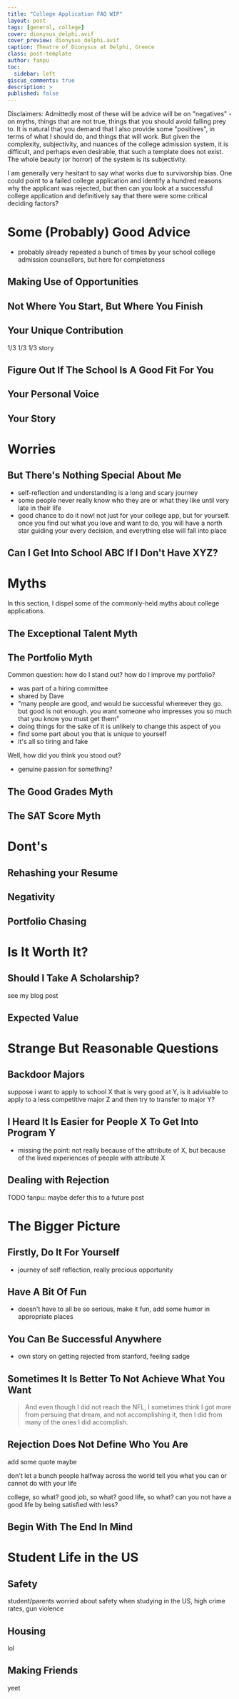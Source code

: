 ```yaml
---
title: "College Application FAQ WIP"
layout: post
tags: [general, college]
cover: dionysus_delphi.avif
cover_preview: dionysus_delphi.avif
caption: Theatre of Dionysus at Delphi, Greece
class: post-template
author: fanpu
toc:
  sidebar: left
giscus_comments: true
description: >
published: false
---
```


Disclaimers: Admittedly most of these will be advice will be on "negatives" -
on myths, things that are not true, things that you should avoid falling prey to.
It is natural that you demand that I also provide some "positives", in terms of 
what I should do, and things that will work.
But given the complexity, subjectivity, and nuances
of the college admission system, it is difficult, and perhaps
even desirable, that such a template does not exist.
The whole beauty (or horror) of the system is its subjectivity.

I am generally very hesitant to say what works due to survivorship bias.
One could point to a failed college application and identify a hundred reasons why
the applicant was rejected, but then can you look at a successful college
application and definitively say that there were some critical deciding factors?


# Some (Probably) Good Advice
- probably already repeated a bunch of times by your school college admission counsellors, but here for completeness

## Making Use of Opportunities

## Not Where You Start, But Where You Finish

## Your Unique Contribution
1/3 1/3 1/3 story

## Figure Out If The School Is A Good Fit For You

## Your Personal Voice

## Your Story

# Worries

## But There's Nothing Special About Me
- self-reflection and understanding is a long and scary journey
- some people never really know who they are or what they like until very late in their life
- good chance to do it now! not just for your college app, but for yourself. once you find out what you
love and want to do, you will have a north star guiding your every decision, and
everything else will fall into place

## Can I Get Into School ABC If I Don't Have XYZ?

# Myths
In this section, I dispel some of the commonly-held myths about college applications.

## The Exceptional Talent Myth

## The Portfolio Myth
Common question: how do I stand out? how do I improve my portfolio?

- was part of a hiring committee
- shared by Dave
- "many people are good, and would be successful whereever they go.
but good is not enough. you want someone
who impresses you so much that you know you must get them"
- doing things for the sake of it is unlikely to change this aspect of you
- find some part about you that is unique to yourself
- it's all so tiring and fake

Well, how did you think you stood out?
- genuine passion for something?

## The Good Grades Myth

## The SAT Score Myth

# Dont's

## Rehashing your Resume 

## Negativity

## Portfolio Chasing

# Is It Worth It?

## Should I Take A Scholarship?
see my blog post

## Expected Value

# Strange But Reasonable Questions

## Backdoor Majors
suppose i want to apply to school X that is very good at Y, is
it advisable to apply to a less competitive major Z and then try to transfer to major Y?

## I Heard It Is Easier for People X To Get Into Program Y
- missing the point: not really because of the attribute of X, but
because of the lived experiences of people with attribute X

## Dealing with Rejection

TODO fanpu: maybe defer this to a future post

# The Bigger Picture

## Firstly, Do It For Yourself
- journey of self reflection, really precious opportunity

## Have A Bit Of Fun
- doesn't have to all be so serious, make it fun, add some humor in appropriate places

## You Can Be Successful Anywhere

- own story on getting rejected from stanford, feeling sadge

## Sometimes It Is Better To Not Achieve What You Want
> And even though I did not reach the NFL, I sometimes think I got more from
> persuing that dream, and not accomplishing it, then I did from many of the ones
> I did accomplish.

## Rejection Does Not Define Who You Are
add some quote maybe

don't let a bunch people halfway across the world tell you what you can or cannot do with your life

college, so what?
good job, so what?
good life, so what?
can you not have a good life by being satisfied with less?

## Begin With The End In Mind




# Student Life in the US

## Safety
student/parents worried about safety when studying in the US, high crime rates,
gun violence

## Housing
lol

## Making Friends
yeet

